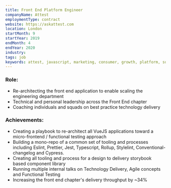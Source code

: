 ```yaml
---
title: Front End Platform Engineer
companyName: Attest
employmentType: contract
website: https://askattest.com
location: London
startMonth: 9
startYear: 2019
endMonth: 4
endYear: 2020
industry:
tags: job
keywords: attest, javascript, marketing, consumer, growth, platform, survey
---
```


### Role:

- Re-architecting the front end application to enable scaling the engineering department
- Technical and personal leadership across the Front End chapter
- Coaching individuals and squads on best practice technology delivery

### Achievements:

- Creating a playbook to re-architect all VueJS applications toward a micro-frontend / functional testing approach
- Building a mono-repo of a common set of tooling and processes including Eslint, Prettier, Jest, Typescript, Rollup, Stylelint, Conventional-changelog and Cypress.
- Creating all tooling and process for a design to delivery storybook based component library
- Running multiple internal talks on Technology Delivery, Agile concepts and Functional Testing
- Increasing the front end chapter's delivery throughput by ~34%
